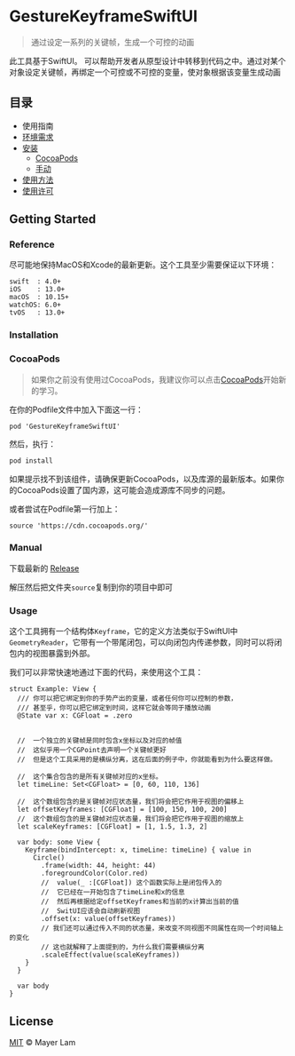 # GestureKeyframeSwiftUI

> 通过设定一系列的关键帧，生成一个可控的动画

此工具基于SwiftUI。
可以帮助开发者从原型设计中转移到代码之中。通过对某个对象设定关键帧，再绑定一个可控或不可控的变量，使对象根据该变量生成动画

## 目录
- 使用指南
- [环境需求](#Reference)
- [安装](#Installation)
  - [CocoaPods](#CocoaPods)
  - [手动](#Manual)
- [使用方法](#Usage)
- [使用许可](#License)

## Getting Started

### Reference

尽可能地保持MacOS和Xcode的最新更新。这个工具至少需要保证以下环境：

```
swift  : 4.0+
iOS    : 13.0+
macOS  : 10.15+
watchOS: 6.0+
tvOS   : 13.0+
```

### Installation

### CocoaPods
> 如果你之前没有使用过CocoaPods，我建议你可以点击[CocoaPods](https://cocoapods.org)开始新的学习。

在你的Podfile文件中加入下面这一行：
```
pod 'GestureKeyframeSwiftUI'
```
然后，执行：
```sh
pod install
```

如果提示找不到该组件，请确保更新CocoaPods，以及库源的最新版本。如果你的CocoaPods设置了国内源，这可能会造成源库不同步的问题。

或者尝试在Podfile第一行加上：
```
source 'https://cdn.cocoapods.org/'
```
### Manual

下载最新的 [Release](https://github.com/mayerlam/GestureKeyframeSwiftUI/releases)

解压然后把文件夹`source`复制到你的项目中即可

### Usage

这个工具拥有一个结构体`Keyframe`，它的定义方法类似于SwiftUI中`GeometryReader`，它带有一个带尾闭包，可以向闭包内传递参数，同时可以将闭包内的视图暴露到外部。

我们可以非常快速地通过下面的代码，来使用这个工具：

```
struct Example: View {
  /// 你可以把它绑定到你的手势产出的变量，或者任何你可以控制的参数，
  /// 甚至乎，你可以把它绑定到时间，这样它就会等同于播放动画
  @State var x: CGFloat = .zero
  
  
  //  一个独立的关键帧是同时包含x坐标以及对应的帧值
  //  这似乎用一个CGPoint去声明一个关键帧更好
  //  但是这个工具采用的是横纵分离，这在后面的例子中，你就能看到为什么要这样做。

  //  这个集合包含的是所有关键帧对应的x坐标。
  let timeLine: Set<CGFloat> = [0, 60, 110, 136]

  //  这个数组包含的是关键帧对应状态量，我们将会把它作用于视图的偏移上
  let offsetKeyframes: [CGFloat] = [100, 150, 100, 200]
  //  这个数组包含的是关键帧对应状态量，我们将会把它作用于视图的缩放上
  let scaleKeyframes: [CGFloat] = [1, 1.5, 1.3, 2]

  var body: some View {
    Keyframe(bindIntercept: x, timeLine: timeLine) { value in
      Circle()
        .frame(width: 44, height: 44)
        .foregroundColor(Color.red)
        //  value(_ :[CGFloat]) 这个函数实际上是闭包传入的
        //  它已经在一开始包含了timeLine和x的信息
        //  然后再根据给定offsetKeyframes和当前的x计算出当前的值
        //  SwitUI应该会自动刷新视图
        .offset(x: value(offsetKeyframes))
        // 我们还可以通过传入不同的状态量，来改变不同视图不同属性在同一个时间轴上的变化
        // 这也就解释了上面提到的，为什么我们需要横纵分离
        .scaleEffect(value(scaleKeyframes))
    }
  }

  var body
}

```

## License

[MIT](LICENSE) © Mayer Lam

